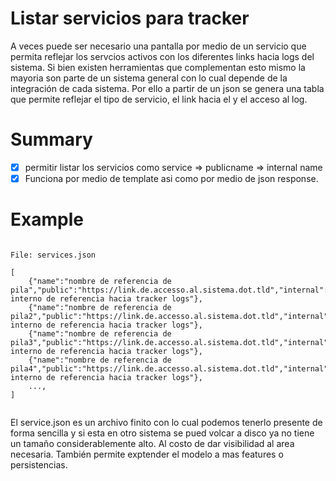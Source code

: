 # Listar servicios para tracker

A veces puede ser necesario una pantalla por medio de un servicio que permita reflejar los servcios activos con los diferentes links hacia logs del sistema. Si bien existen herramientas que complementan esto mismo la mayoria son parte de un sistema general con lo cual depende de la integración de cada sistema. Por ello a partir de un json se genera una tabla que permite reflejar el tipo de servicio, el link hacia el y el acceso al log.


# Summary 
 - [x] permitir listar los servicios como service => publicname => internal name
 - [X] Funciona por medio de template asi como por medio de json response.

# Example

```

File: services.json 

[
    {"name":"nombre de referencia de pila","public":"https://link.de.accesso.al.sistema.dot.tld","internal":"hostname interno de referencia hacia tracker logs"},
    {"name":"nombre de referencia de pila2","public":"https://link.de.accesso.al.sistema.dot.tld","internal":"hostname interno de referencia hacia tracker logs"},
    {"name":"nombre de referencia de pila3","public":"https://link.de.accesso.al.sistema.dot.tld","internal":"hostname interno de referencia hacia tracker logs"},
    {"name":"nombre de referencia de pila4","public":"https://link.de.accesso.al.sistema.dot.tld","internal":"hostname interno de referencia hacia tracker logs"},
    ...,
]


```

El service.json es un archivo finito con lo cual podemos tenerlo presente de forma sencilla y si esta en otro sistema se pued volcar a disco ya no tiene un tamaño considerablemente alto. Al costo de dar visibilidad al area necesaria. También permite exptender el modelo a mas features o persistencias.